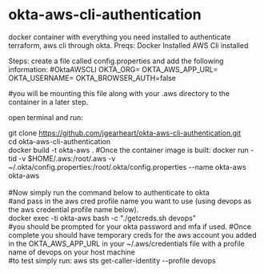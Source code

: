 # okta-aws-cli-authentication
docker container with everything you need installed to authenticate terraform, aws cli through okta. 
Preqs:
Docker Installed
AWS Cli installed


Steps:
create a file called config.properties and add the following information:
#OktaAWSCLI
OKTA_ORG=<add your okta organization>
OKTA_AWS_APP_URL=<add the okta aws app url for the account you are logging into>
OKTA_USERNAME=<add your okta username>
OKTA_BROWSER_AUTH=false

#you will be mounting this file along with your .aws directory to the container in a later step.


open terminal and run:

git clone https://github.com/jgearheart/okta-aws-cli-authentication.git <br />
cd okta-aws-cli-authentication <br />
docker build -t okta-aws .
#Once the container image is built:
docker run -tid -v $HOME/.aws:/root/.aws -v  ~/.okta/config.properties:/root/.okta/config.properties --name okta-aws okta-aws
<br /><br />#Now simply run the command below to authenticate to okta <br />
#and pass in the aws cred profile name you want to use (using devops as the aws credential profile name below).<br />
docker exec -ti okta-aws  bash  -c "./getcreds.sh devops" <br />
#you should be prompted for your okta password and mfa if used.
#Once complete you should have temporary creds for the aws account you added in the OKTA_AWS_APP_URL in your ~/.aws/credentials file with a profile name of devops on your host machine <br />
#to test simply run: aws sts get-caller-identity --profile devops
